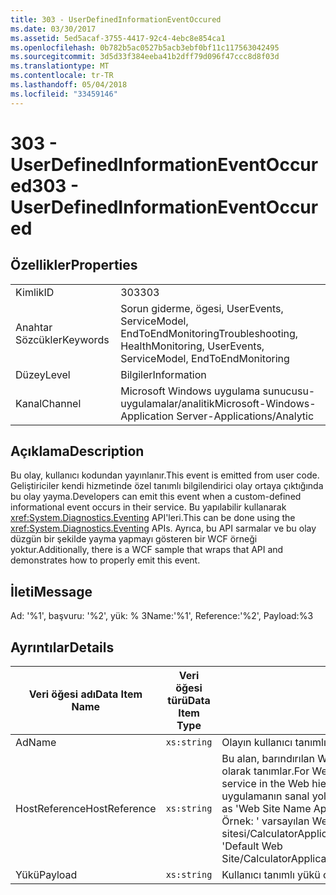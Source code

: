 ```yaml
---
title: 303 - UserDefinedInformationEventOccured
ms.date: 03/30/2017
ms.assetid: 5ed5acaf-3755-4417-92c4-4ebc8e854ca1
ms.openlocfilehash: 0b782b5ac0527b5acb3ebf0bf11c117563042495
ms.sourcegitcommit: 3d5d33f384eeba41b2dff79d096f47ccc8d8f03d
ms.translationtype: MT
ms.contentlocale: tr-TR
ms.lasthandoff: 05/04/2018
ms.locfileid: "33459146"
---
```

# <a name="303---userdefinedinformationeventoccured"></a><span data-ttu-id="c74b7-102">303 - UserDefinedInformationEventOccured</span><span class="sxs-lookup"><span data-stu-id="c74b7-102">303 - UserDefinedInformationEventOccured</span></span>
## <a name="properties"></a><span data-ttu-id="c74b7-103">Özellikler</span><span class="sxs-lookup"><span data-stu-id="c74b7-103">Properties</span></span>  
  
|||  
|-|-|  
|<span data-ttu-id="c74b7-104">Kimlik</span><span class="sxs-lookup"><span data-stu-id="c74b7-104">ID</span></span>|<span data-ttu-id="c74b7-105">303</span><span class="sxs-lookup"><span data-stu-id="c74b7-105">303</span></span>|  
|<span data-ttu-id="c74b7-106">Anahtar Sözcükler</span><span class="sxs-lookup"><span data-stu-id="c74b7-106">Keywords</span></span>|<span data-ttu-id="c74b7-107">Sorun giderme, ögesi, UserEvents, ServiceModel, EndToEndMonitoring</span><span class="sxs-lookup"><span data-stu-id="c74b7-107">Troubleshooting, HealthMonitoring, UserEvents, ServiceModel, EndToEndMonitoring</span></span>|  
|<span data-ttu-id="c74b7-108">Düzey</span><span class="sxs-lookup"><span data-stu-id="c74b7-108">Level</span></span>|<span data-ttu-id="c74b7-109">Bilgiler</span><span class="sxs-lookup"><span data-stu-id="c74b7-109">Information</span></span>|  
|<span data-ttu-id="c74b7-110">Kanal</span><span class="sxs-lookup"><span data-stu-id="c74b7-110">Channel</span></span>|<span data-ttu-id="c74b7-111">Microsoft Windows uygulama sunucusu-uygulamalar/analitik</span><span class="sxs-lookup"><span data-stu-id="c74b7-111">Microsoft-Windows-Application Server-Applications/Analytic</span></span>|  
  
## <a name="description"></a><span data-ttu-id="c74b7-112">Açıklama</span><span class="sxs-lookup"><span data-stu-id="c74b7-112">Description</span></span>  
 <span data-ttu-id="c74b7-113">Bu olay, kullanıcı kodundan yayınlanır.</span><span class="sxs-lookup"><span data-stu-id="c74b7-113">This event is emitted from user code.</span></span> <span data-ttu-id="c74b7-114">Geliştiriciler kendi hizmetinde özel tanımlı bilgilendirici olay ortaya çıktığında bu olay yayma.</span><span class="sxs-lookup"><span data-stu-id="c74b7-114">Developers can emit this event when a custom-defined informational event occurs in their service.</span></span> <span data-ttu-id="c74b7-115">Bu yapılabilir kullanarak <xref:System.Diagnostics.Eventing> API'leri.</span><span class="sxs-lookup"><span data-stu-id="c74b7-115">This can be done using the <xref:System.Diagnostics.Eventing> APIs.</span></span> <span data-ttu-id="c74b7-116">Ayrıca, bu API sarmalar ve bu olay düzgün bir şekilde yayma yapmayı gösteren bir WCF örneği yoktur.</span><span class="sxs-lookup"><span data-stu-id="c74b7-116">Additionally, there is a WCF sample that wraps that API and demonstrates how to properly emit this event.</span></span>  
  
## <a name="message"></a><span data-ttu-id="c74b7-117">İleti</span><span class="sxs-lookup"><span data-stu-id="c74b7-117">Message</span></span>  
 <span data-ttu-id="c74b7-118">Ad: '%1', başvuru: '%2', yük: % 3</span><span class="sxs-lookup"><span data-stu-id="c74b7-118">Name:'%1', Reference:'%2', Payload:%3</span></span>  
  
## <a name="details"></a><span data-ttu-id="c74b7-119">Ayrıntılar</span><span class="sxs-lookup"><span data-stu-id="c74b7-119">Details</span></span>  
  
|<span data-ttu-id="c74b7-120">Veri öğesi adı</span><span class="sxs-lookup"><span data-stu-id="c74b7-120">Data Item Name</span></span>|<span data-ttu-id="c74b7-121">Veri öğesi türü</span><span class="sxs-lookup"><span data-stu-id="c74b7-121">Data Item Type</span></span>|<span data-ttu-id="c74b7-122">Açıklama</span><span class="sxs-lookup"><span data-stu-id="c74b7-122">Description</span></span>|  
|--------------------|--------------------|-----------------|  
|<span data-ttu-id="c74b7-123">Ad</span><span class="sxs-lookup"><span data-stu-id="c74b7-123">Name</span></span>|`xs:string`|<span data-ttu-id="c74b7-124">Olayın kullanıcı tanımlı adı</span><span class="sxs-lookup"><span data-stu-id="c74b7-124">The user-defined name of the event</span></span>|  
|<span data-ttu-id="c74b7-125">HostReference</span><span class="sxs-lookup"><span data-stu-id="c74b7-125">HostReference</span></span>|`xs:string`|<span data-ttu-id="c74b7-126">Bu alan, barındırılan Web Hizmetleri için Web hiyerarşi hizmetinde benzersiz olarak tanımlar.</span><span class="sxs-lookup"><span data-stu-id="c74b7-126">For Web hosted services, this field uniquely identifies the service in the Web hierarchy.</span></span> <span data-ttu-id="c74b7-127">Biçimi olarak tanımlanan ' Web sitesi adı uygulamanın sanal yolu&#124;hizmet sanal yolu&#124;ServiceName'.</span><span class="sxs-lookup"><span data-stu-id="c74b7-127">Its format is defined as 'Web Site Name Application Virtual Path&#124;Service Virtual Path&#124;ServiceName'.</span></span> <span data-ttu-id="c74b7-128">Örnek: ' varsayılan Web sitesi/CalculatorApplication&#124;/CalculatorService.svc&#124;CalculatorService'.</span><span class="sxs-lookup"><span data-stu-id="c74b7-128">Example: 'Default Web Site/CalculatorApplication&#124;/CalculatorService.svc&#124;CalculatorService'.</span></span>|  
|<span data-ttu-id="c74b7-129">Yükü</span><span class="sxs-lookup"><span data-stu-id="c74b7-129">Payload</span></span>|`xs:string`|<span data-ttu-id="c74b7-130">Kullanıcı tanımlı yükü olay.</span><span class="sxs-lookup"><span data-stu-id="c74b7-130">The user-defined payload of the event.</span></span>|
